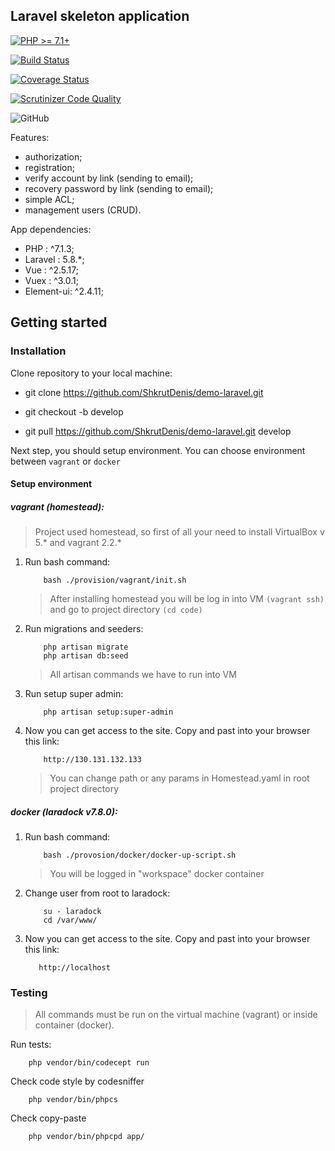 ## Laravel skeleton application

[![PHP >= 7.1+](https://img.shields.io/badge/php-%3E%3D7.1-blue.svg)](https://php.net/)

[![Build Status](https://img.shields.io/travis/ShkrutDenis/demo-laravel/master.svg?style=flat)](https://travis-ci.org/ShkrutDenis/demo-laravel?branch=master)

[![Coverage Status](https://img.shields.io/coveralls/ShkrutDenis/demo-laravel/master.svg?style=flat)](https://coveralls.io/r/ShkrutDenis/demo-laravel?branch=master)

[![Scrutinizer Code Quality](https://scrutinizer-ci.com/g/ShkrutDenis/demo-laravel/badges/quality-score.png?b=master)](https://scrutinizer-ci.com/g/ShkrutDenis/demo-laravel/?branch=master)

![GitHub](https://img.shields.io/github/license/ShkrutDenis/demo-laravel.svg?style=flat)

Features:
 - authorization;
 - registration;
 - verify account by link (sending to email);
 - recovery password by link (sending to email);
 - simple ACL;
 - management users (CRUD).
 
App dependencies:
 - PHP : ^7.1.3;
 - Laravel : 5.8.*;
 - Vue : ^2.5.17;
 - Vuex : ^3.0.1;
 - Element-ui: ^2.4.11;

## Getting started

### Installation

Clone repository to your local machine:

- git clone https://github.com/ShkrutDenis/demo-laravel.git

- git checkout -b develop

- git pull https://github.com/ShkrutDenis/demo-laravel.git develop

Next step, you should setup environment. You can choose environment between `vagrant` or `docker`

#### Setup environment

##### vagrant (homestead):

> Project used homestead, so first of all your need to install VirtualBox v 5.* and vagrant 2.2.*
    
1) Run bash command:
    ```
        bash ./provision/vagrant/init.sh
    ```
    > After installing homestead you will be log in into VM `(vagrant ssh)` and go to project directory `(cd code)`
    
3) Run migrations and seeders:
    ```
        php artisan migrate
        php artisan db:seed
    ```
    > All artisan commands we have to run into VM
    
4) Run setup super admin:
    ```
        php artisan setup:super-admin
    ```

5) Now you can get access to the site. Copy and past into your browser this link:
    ```
        http://130.131.132.133
    ```
    
    > You can change path or any params in Homestead.yaml in root project directory
    
##### docker (laradock v7.8.0):

1) Run bash command:
    ```
        bash ./provosion/docker/docker-up-script.sh
    ```
    > You will be logged in "workspace" docker container
    
2) Change user from root to laradock:
    ```
        su - laradock
        cd /var/www/
    ``` 
3) Now you can get access to the site. Copy and past into your browser this link:
    ```
       http://localhost
    ```
    
### Testing

> All commands must be run on the virtual machine (vagrant) or inside container (docker).

Run tests:
```
    php vendor/bin/codecept run
```
Check code style by codesniffer
```
    php vendor/bin/phpcs
```
Check copy-paste
```
    php vendor/bin/phpcpd app/
```